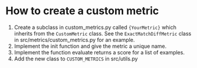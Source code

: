 # How to create a custom metric
1. Create a subclass in custom_metrics.py called `{YourMetric}` which inherits from the `CustomMetric` class. See the `ExactMatchDiffMetric` class in src/metrics/custom_metrics.py for an example.
2. Implement the init function and give the metric a unique name.
3. Implement the function evaluate returns a score for a list of examples.
5. Add the new class to `CUSTOM_METRICS` in src/utils.py
